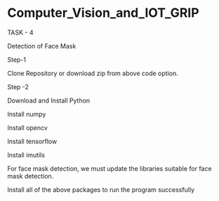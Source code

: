 # Computer_Vision_and_IOT_GRIP
TASK - 4

Detection of Face Mask

Step-1

Clone Repository or download zip from above code option.

Step -2

Download and Install Python

Install numpy

Install opencv

Install tensorflow

Install imutils

For face mask detection, we must update the libraries suitable for face mask detection.

Install all of the above packages to run the program successfully
